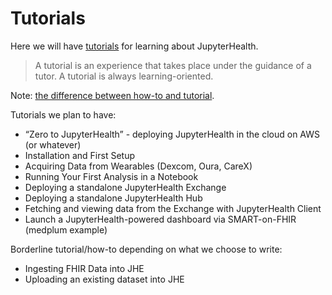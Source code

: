 # Tutorials

Here we will have [tutorials](https://diataxis.fr/tutorials/) for learning about JupyterHealth.

> A tutorial is an experience that takes place under the guidance of a tutor. A tutorial is always learning-oriented.

Note: [the difference between how-to and tutorial](https://diataxis.fr/tutorials-how-to/).

Tutorials we plan to have:

- “Zero to JupyterHealth” - deploying JupyterHealth in the cloud on AWS (or whatever)
- Installation and First Setup
- Acquiring Data from Wearables (Dexcom, Oura, CareX)
- Running Your First Analysis in a Notebook
- Deploying a standalone JupyterHealth Exchange
- Deploying a standalone JupyterHealth Hub
- Fetching and viewing data from the Exchange with JupyterHealth Client
- Launch a JupyterHealth-powered dashboard via SMART-on-FHIR (medplum example)

Borderline tutorial/how-to depending on what we choose to write:

- Ingesting FHIR Data into JHE
- Uploading an existing dataset into JHE
